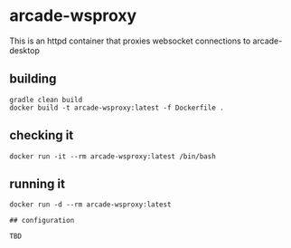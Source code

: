 # arcade-wsproxy

This is an httpd container that proxies websocket connections to arcade-desktop

## building

```
gradle clean build
docker build -t arcade-wsproxy:latest -f Dockerfile .
```

## checking it
```
docker run -it --rm arcade-wsproxy:latest /bin/bash
```

## running it
```
docker run -d --rm arcade-wsproxy:latest

## configuration

TBD
